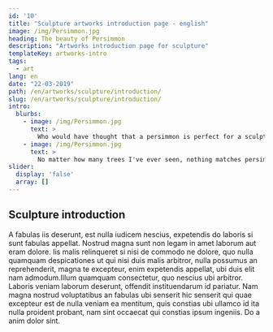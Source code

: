 ```yaml
---
id: '10'
title: "Sculpture artworks introduction page - english"
image: /img/Persimmon.jpg
heading: The beauty of Persimmon
description: "Artworks introduction page for sculpture"
templateKey: artworks-intro
tags:
  - art
lang: en
date: "22-03-2019"
path: /en/artworks/sculpture/introduction/
slug: /en/artworks/sculpture/introduction/
intro:
  blurbs:
    - image: /img/Persimmon.jpg
      text: >
        Who would have thought that a persimmon is perfect for a sculpture?
    - image: /img/Persimmon.jpg
      text: >
        No matter how many trees I've ever seen, nothing matches persimmon wood ...
slider:
  display: 'false'
  array: []
---
```


## Sculpture introduction

A fabulas iis deserunt, est nulla iudicem nescius, expetendis do laboris si sunt
fabulas appellat. Nostrud magna sunt non legam in amet laborum aut eram dolore.
Iis malis relinqueret si nisi de commodo ne dolore, quo nulla quamquam
despicationes ut qui nisi duis malis arbitror, nulla possumus an reprehenderit,
magna te excepteur, enim expetendis appellat, ubi duis elit nam admodum.Illum
quamquam consectetur, quo nescius ubi arbitror. Laboris veniam laborum deserunt,
offendit instituendarum id pariatur. Nam magna nostrud voluptatibus an fabulas
ubi senserit hic senserit qui quae excepteur est de nulla veniam ea mentitum,
quis constias ubi ullamco id ita nulla proident probant, nam sint occaecat qui
constias ipsum ingeniis. Do a anim dolor sint.
